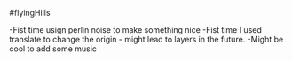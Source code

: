 #flyingHills

-Fist time usign perlin noise to make something nice
-Fist time I used translate to change the origin - might lead to layers in the future.
-Might be cool to add some music
